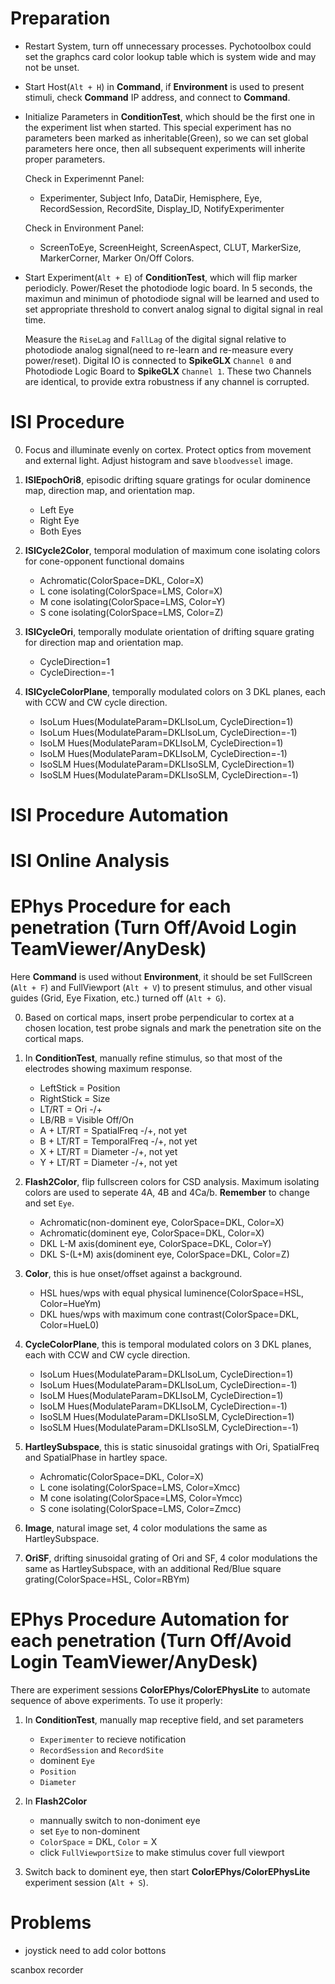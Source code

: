 # Preparation

- Restart System, turn off unnecessary processes. Pychotoolbox could set the graphcs card color lookup table which is system wide and may not be unset.

- Start Host(`Alt + H`) in **Command**, if **Environment** is used to present stimuli, check **Command** IP address, and connect to **Command**.

- Initialize Parameters in **ConditionTest**, which should be the first one in the experiment list when started. This special experiment has no parameters been marked as inheritable(Green), so we can set global parameters here once, then all subsequent experiments will inherite proper parameters.

  Check in Experimennt Panel:
    - Experimenter, Subject Info, DataDir, Hemisphere, Eye,  RecordSession, RecordSite, Display_ID, NotifyExperimenter

  Check in Environment Panel:
    - ScreenToEye, ScreenHeight, ScreenAspect, CLUT, MarkerSize, MarkerCorner, Marker On/Off Colors.

- Start Experiment(`Alt + E`) of **ConditionTest**, which will flip marker periodicly. Power/Reset the photodiode logic board. In 5 seconds, the maximun and minimun of photodiode signal will be learned and used to set appropriate threshold to convert analog signal to digital signal in real time.

  Measure the `RiseLag` and `FallLag` of the digital signal relative to photodiode analog signal(need to re-learn and re-measure every power/reset). Digital IO is connected to **SpikeGLX** `Channel 0` and Photodiode Logic Board to **SpikeGLX** `Channel 1`. These two Channels are identical, to provide extra robustness if any channel is corrupted.

# ISI Procedure

0. Focus and illuminate evenly on cortex. Protect optics from movement and external light. Adjust histogram and save `bloodvessel` image.

0. **ISIEpochOri8**, episodic drifting square gratings for ocular dominence map, direction map, and orientation map.
    - Left Eye
    - Right Eye
    - Both Eyes

0. **ISICycle2Color**, temporal modulation of maximum cone isolating colors for cone-opponent functional domains
    - Achromatic(ColorSpace=DKL, Color=X)
    - L cone isolating(ColorSpace=LMS, Color=X)
    - M cone isolating(ColorSpace=LMS, Color=Y)
    - S cone isolating(ColorSpace=LMS, Color=Z)

0. **ISICycleOri**, temporally modulate orientation of drifting square grating for direction map and orientation map.
    - CycleDirection=1
    - CycleDirection=-1

0. **ISICycleColorPlane**, temporally modulated colors on 3 DKL planes, each with CCW and CW cycle direction.
    - IsoLum Hues(ModulateParam=DKLIsoLum, CycleDirection=1)
    - IsoLum Hues(ModulateParam=DKLIsoLum, CycleDirection=-1)
    - IsoLM Hues(ModulateParam=DKLIsoLM, CycleDirection=1)
    - IsoLM Hues(ModulateParam=DKLIsoLM, CycleDirection=-1)
    - IsoSLM Hues(ModulateParam=DKLIsoSLM, CycleDirection=1)
    - IsoSLM Hues(ModulateParam=DKLIsoSLM, CycleDirection=-1)

# ISI Procedure Automation

# ISI Online Analysis


# EPhys Procedure for each penetration (Turn Off/Avoid Login TeamViewer/AnyDesk)

Here **Command** is used without **Environment**, it should be set FullScreen (`Alt + F`) and FullViewport (`Alt + V`) to present stimulus, and other visual guides (Grid, Eye Fixation, etc.) turned off (`Alt + G`).

0. Based on cortical maps, insert probe perpendicular to cortex at a chosen location, test probe signals and mark the penetration site on the cortical maps.

0. In **ConditionTest**, manually refine stimulus, so that most of the electrodes showing maximum response.
    - LeftStick = Position
    - RightStick = Size
    - LT/RT = Ori -/+
    - LB/RB = Visible Off/On
    - A + LT/RT = SpatialFreq -/+, not yet
    - B + LT/RT = TemporalFreq -/+, not yet
    - X + LT/RT = Diameter -/+, not yet
    - Y + LT/RT = Diameter -/+, not yet

0. **Flash2Color**, flip fullscreen colors for CSD analysis. Maximum isolating colors are used to seperate 4A, 4B and 4Ca/b. **Remember** to change and set `Eye`.
    - Achromatic(non-dominent eye, ColorSpace=DKL, Color=X)
    - Achromatic(dominent eye, ColorSpace=DKL, Color=X)
    - DKL L-M axis(dominent eye, ColorSpace=DKL, Color=Y)
    - DKL S-(L+M) axis(dominent eye, ColorSpace=DKL, Color=Z)

0. **Color**, this is hue onset/offset against a background.
    - HSL hues/wps with equal physical luminence(ColorSpace=HSL, Color=HueYm)
    - DKL hues/wps with maximum cone contrast(ColorSpace=DKL, Color=HueL0)

0. **CycleColorPlane**, this is temporal modulated colors on 3 DKL planes, each with CCW and CW cycle direction.
    - IsoLum Hues(ModulateParam=DKLIsoLum, CycleDirection=1)
    - IsoLum Hues(ModulateParam=DKLIsoLum, CycleDirection=-1)
    - IsoLM Hues(ModulateParam=DKLIsoLM, CycleDirection=1)
    - IsoLM Hues(ModulateParam=DKLIsoLM, CycleDirection=-1)
    - IsoSLM Hues(ModulateParam=DKLIsoSLM, CycleDirection=1)
    - IsoSLM Hues(ModulateParam=DKLIsoSLM, CycleDirection=-1)

0. **HartleySubspace**, this is static sinusoidal gratings with Ori, SpatialFreq and SpatialPhase in hartley space.
    - Achromatic(ColorSpace=DKL, Color=X)
    - L cone isolating(ColorSpace=LMS, Color=Xmcc)
    - M cone isolating(ColorSpace=LMS, Color=Ymcc)
    - S cone isolating(ColorSpace=LMS, Color=Zmcc)

0. **Image**, natural image set, 4 color modulations the same as HartleySubspace.

0. **OriSF**, drifting sinusoidal grating of Ori and SF, 4 color modulations the same as HartleySubspace, with an additional Red/Blue square grating(ColorSpace=HSL, Color=RBYm)

# EPhys Procedure Automation for each penetration (Turn Off/Avoid Login TeamViewer/AnyDesk)

There are experiment sessions **ColorEPhys/ColorEPhysLite** to automate sequence of above experiments. To use it properly:

1. In **ConditionTest**, manually map receptive field, and set parameters
    - `Experimenter` to recieve notification
    - `RecordSession` and `RecordSite`
    - dominent `Eye`
    - `Position`
    - `Diameter`

0. In **Flash2Color**
    - mannually switch to non-doniment eye
    - set `Eye` to non-dominent
    - `ColorSpace` = DKL, `Color` = X
    - click `FullViewportSize` to make stimulus cover full viewport

0. Switch back to dominent eye, then start **ColorEPhys/ColorEPhysLite** experiment session (`Alt + S`).

# Problems
- joystick need to add color bottons

scanbox recorder
